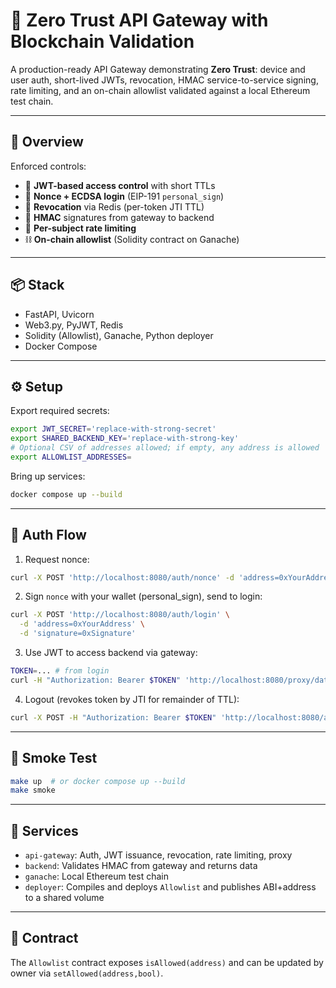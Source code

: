 # 🔐 Zero Trust API Gateway with Blockchain Validation

A production-ready API Gateway demonstrating **Zero Trust**: device and user auth, short-lived JWTs, revocation, HMAC service-to-service signing, rate limiting, and an on-chain allowlist validated against a local Ethereum test chain.

---

## 🧠 Overview

Enforced controls:

- 🔐 **JWT-based access control** with short TTLs
- 🧾 **Nonce + ECDSA login** (EIP-191 `personal_sign`)
- 🔁 **Revocation** via Redis (per-token JTI TTL)
- 🧱 **HMAC** signatures from gateway to backend
- 🚦 **Per-subject rate limiting**
- ⛓️ **On-chain allowlist** (Solidity contract on Ganache)

---

## 📦 Stack

- FastAPI, Uvicorn
- Web3.py, PyJWT, Redis
- Solidity (Allowlist), Ganache, Python deployer
- Docker Compose

---

## ⚙️ Setup

Export required secrets:

```bash
export JWT_SECRET='replace-with-strong-secret'
export SHARED_BACKEND_KEY='replace-with-strong-key'
# Optional CSV of addresses allowed; if empty, any address is allowed
export ALLOWLIST_ADDRESSES=
```

Bring up services:

```bash
docker compose up --build
```

---

## 🔑 Auth Flow

1) Request nonce:
```bash
curl -X POST 'http://localhost:8080/auth/nonce' -d 'address=0xYourAddress'
```
2) Sign `nonce` with your wallet (personal_sign), send to login:
```bash
curl -X POST 'http://localhost:8080/auth/login' \
  -d 'address=0xYourAddress' \
  -d 'signature=0xSignature'
```
3) Use JWT to access backend via gateway:
```bash
TOKEN=... # from login
curl -H "Authorization: Bearer $TOKEN" 'http://localhost:8080/proxy/data'
```
4) Logout (revokes token by JTI for remainder of TTL):
```bash
curl -X POST -H "Authorization: Bearer $TOKEN" 'http://localhost:8080/auth/logout'
```

---

## 🧪 Smoke Test

```bash
make up  # or docker compose up --build
make smoke
```

---

## 📁 Services

- `api-gateway`: Auth, JWT issuance, revocation, rate limiting, proxy
- `backend`: Validates HMAC from gateway and returns data
- `ganache`: Local Ethereum test chain
- `deployer`: Compiles and deploys `Allowlist` and publishes ABI+address to a shared volume

---

## 📜 Contract

The `Allowlist` contract exposes `isAllowed(address)` and can be updated by owner via `setAllowed(address,bool)`.

